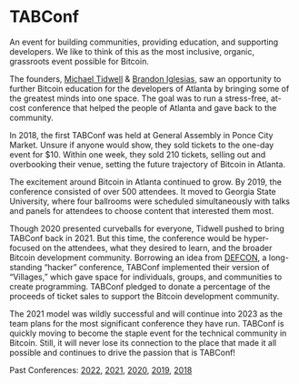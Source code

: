 # TABConf 

An event for building communities, providing education, and supporting developers. We like to think of this as the most inclusive, organic, grassroots event possible for Bitcoin.

The founders, [Michael Tidwell](https://twitter.com/miketwenty1) & [Brandon Iglesias](https://twitter.com/corptostartups), saw an opportunity to further Bitcoin education for the developers of Atlanta by bringing some of the greatest minds into one space. The goal was to run a stress-free, at-cost conference that helped the people of Atlanta and gave back to the community.

In 2018, the first TABConf was held at General Assembly in Ponce City Market. Unsure if anyone would show, they sold tickets to the one-day event for $10. Within one week, they sold 210 tickets, selling out and overbooking their venue, setting the future trajectory of Bitcoin in Atlanta.

The excitement around Bitcoin in Atlanta continued to grow. By 2019, the conference consisted of over 500 attendees. It moved to Georgia State University, where four ballrooms were scheduled simultaneously with talks and panels for attendees to choose content that interested them most.

Though 2020 presented curveballs for everyone, Tidwell pushed to bring TABConf back in 2021. But this time, the conference would be hyper-focused on the attendees, what they desired to learn, and the broader Bitcoin development community. Borrowing an idea from [DEFCON](https://defcon.org/), a long-standing “hacker” conference, TABConf implemented their version of “Villages,” which gave space for individuals, groups, and communities to create programming. TABConf pledged to donate a percentage of the proceeds of ticket sales to support the Bitcoin development community.

The 2021 model was wildly successful and will continue into 2023 as the team plans for the most significant conference they have run. TABConf is quickly moving to become the staple event for the technical community in Bitcoin. Still, it will never lose its connection to the place that made it all possible and continues to drive the passion that is TABConf!

Past Conferences: [2022](https://2022.tabconf.com/), [2021](https://2021.tabconf.com/), [2020](https://2020.tabconf.com/), [2019](https://2019.tabconf.com/), [2018](https://2018.tabconf.com/)
